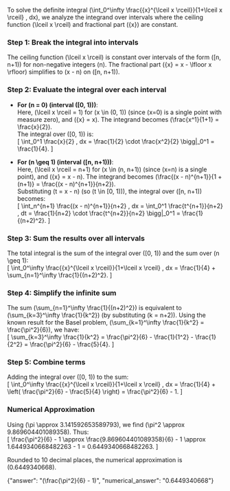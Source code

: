 

To solve the definite integral \(\int_0^\infty \frac{\{x\}^{\lceil x \rceil}}{1+\lceil x \rceil} \, dx\), we analyze the integrand over intervals where the ceiling function \(\lceil x \rceil\) and fractional part \(\{x\}\) are constant.

### Step 1: Break the integral into intervals
The ceiling function \(\lceil x \rceil\) is constant over intervals of the form \([n, n+1)\) for non-negative integers \(n\). The fractional part \(\{x\} = x - \lfloor x \rfloor\) simplifies to \(x - n\) on \([n, n+1)\).

### Step 2: Evaluate the integral over each interval
- **For \(n = 0\) (interval \([0, 1)\))**:  
  Here, \(\lceil x \rceil = 1\) for \(x \in (0, 1)\) (since \(x=0\) is a single point with measure zero), and \(\{x\} = x\). The integrand becomes \(\frac{x^1}{1+1} = \frac{x}{2}\).  
  The integral over \([0, 1)\) is:  
  \[
  \int_0^1 \frac{x}{2} \, dx = \frac{1}{2} \cdot \frac{x^2}{2} \bigg|_0^1 = \frac{1}{4}.
  \]

- **For \(n \geq 1\) (interval \([n, n+1)\))**:  
  Here, \(\lceil x \rceil = n+1\) for \(x \in (n, n+1)\) (since \(x=n\) is a single point), and \(\{x\} = x - n\). The integrand becomes \(\frac{(x - n)^{n+1}}{1 + (n+1)} = \frac{(x - n)^{n+1}}{n+2}\).  
  Substituting \(t = x - n\) (so \(t \in [0, 1)\)), the integral over \([n, n+1)\) becomes:  
  \[
  \int_n^{n+1} \frac{(x - n)^{n+1}}{n+2} \, dx = \int_0^1 \frac{t^{n+1}}{n+2} \, dt = \frac{1}{n+2} \cdot \frac{t^{n+2}}{n+2} \bigg|_0^1 = \frac{1}{(n+2)^2}.
  \]

### Step 3: Sum the results over all intervals
The total integral is the sum of the integral over \([0, 1)\) and the sum over \(n \geq 1\):  
\[
\int_0^\infty \frac{\{x\}^{\lceil x \rceil}}{1+\lceil x \rceil} \, dx = \frac{1}{4} + \sum_{n=1}^\infty \frac{1}{(n+2)^2}.
\]

### Step 4: Simplify the infinite sum
The sum \(\sum_{n=1}^\infty \frac{1}{(n+2)^2}\) is equivalent to \(\sum_{k=3}^\infty \frac{1}{k^2}\) (by substituting \(k = n+2\)). Using the known result for the Basel problem, \(\sum_{k=1}^\infty \frac{1}{k^2} = \frac{\pi^2}{6}\), we have:  
\[
\sum_{k=3}^\infty \frac{1}{k^2} = \frac{\pi^2}{6} - \frac{1}{1^2} - \frac{1}{2^2} = \frac{\pi^2}{6} - \frac{5}{4}.
\]

### Step 5: Combine terms
Adding the integral over \([0, 1)\) to the sum:  
\[
\int_0^\infty \frac{\{x\}^{\lceil x \rceil}}{1+\lceil x \rceil} \, dx = \frac{1}{4} + \left( \frac{\pi^2}{6} - \frac{5}{4} \right) = \frac{\pi^2}{6} - 1.
\]

### Numerical Approximation
Using \(\pi \approx 3.141592653589793\), we find \(\pi^2 \approx 9.869604401089358\). Thus:  
\[
\frac{\pi^2}{6} - 1 \approx \frac{9.869604401089358}{6} - 1 \approx 1.6449340668482263 - 1 = 0.6449340668482263.
\]

Rounded to 10 decimal places, the numerical approximation is \(0.6449340668\).

{"answer": "\(\frac{\pi^2}{6} - 1\)", "numerical_answer": "0.6449340668"}